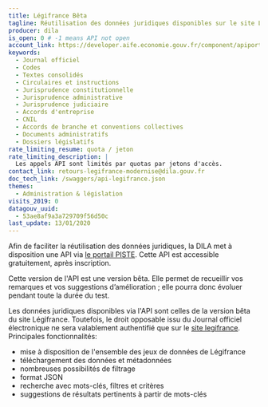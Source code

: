 ```yaml
---
title: Légifrance Bêta
tagline: Réutilisation des données juridiques disponibles sur le site Légifrance # une phrase maximum
producer: dila
is_open: 0 # -1 means API not open
account_link: https://developer.aife.economie.gouv.fr/component/apiportal/registration
keywords:
  - Journal officiel
  - Codes
  - Textes consolidés
  - Circulaires et instructions
  - Jurisprudence constitutionnelle
  - Jurisprudence administrative
  - Jurisprudence judiciaire
  - Accords d'entreprise
  - CNIL
  - Accords de branche et conventions collectives
  - Documents administratifs
  - Dossiers législatifs
rate_limiting_resume: quota / jeton
rate_limiting_description: |
  Les appels API sont limités par quotas par jetons d'accès.
contact_link: retours-legifrance-modernise@dila.gouv.fr
doc_tech_link: /swaggers/api-legifrance.json
themes:
  - Administration & législation
visits_2019: 0
datagouv_uuid:
  - 53ae8af9a3a729709f56d50c
last_update: 13/01/2020
---
```


Afin de faciliter la réutilisation des données juridiques, la DILA met à disposition une API via [le portail PISTE](https://developer.aife.economie.gouv.fr/). Cette API est accessible gratuitement, après inscription.

Cette version de l'API est une version bêta. Elle permet de recueillir vos remarques et vos suggestions d’amélioration ; elle pourra donc évoluer pendant toute la durée du test.

Les données juridiques disponibles via l'API sont celles de la version bêta du site Légifrance. Toutefois, le droit opposable issu du Journal officiel électronique ne sera valablement authentifié que sur le [site legifrance](https://www.legifrance.gouv.fr).
Principales fonctionnalités:

- mise à disposition de l'ensemble des jeux de données de Légifrance
- téléchargement des données et métadonnées
- nombreuses possibilités de filtrage
- format JSON
- recherche avec mots-clés, filtres et critères
- suggestions de résultats pertinents à partir de mots-clés
